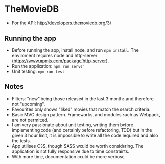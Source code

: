 # TheMovieDB

- For the API: http://developers.themoviedb.org/3/

## Running the app

- Before running the app, install node, and run `npm install`. The enviroment requires node and http-server (https://www.npmjs.com/package/http-server).
- Run the application: `npm run server`
- Unit testing: `npm run test`

## Notes

-	Filters: "new" being those released in the last 3 months and therefore not "upcoming".
-	Favourites only shows "liked" movies that match the search criteria.
-	Basic MVC design pattern. Frameworks, and modules such as Webpack, are not permitted.
-	I am very passionate about unit testing, writing them before implementing code (and certainly before refactoring, TDD) but in the given 3 hour limit, it is impossible to write all the code required and also the tests.
-	App utilises CSS, though SASS would be worth considering. The application is not fully responsive due to time constraints.
-	With more time, documentation could be more verbose.